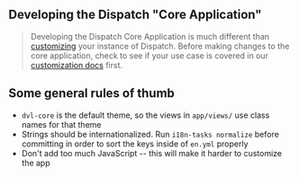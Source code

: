 Developing the Dispatch "Core Application"
---

> Developing the Dispatch Core Application is much different than [customizing](customization.md) your instance of Dispatch. Before making changes to the core application, check to see if your use case is covered in our [customization docs](customization.md) first.

## Some general rules of thumb

- `dvl-core` is the default theme, so the views in `app/views/` use class names for that theme
- Strings should be internationalized. Run `i18n-tasks normalize` before committing in order to sort the keys inside of `en.yml` properly
- Don't add too much JavaScript -- this will make it harder to customize the app
